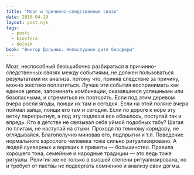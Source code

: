 ```yaml
---
title: "Мозг и причинно-следственные связи"
date: 2016-04-19
layout: post.njk
tags:
  - posts
  - biosfera
  - dolnik
book: "Виктор Дольник. Непослушное дитя биосферы"
---
```


Мозг, неспособный безошибочно разбираться в причинно-следственных связях между событиями, не должен пользоваться результатами их анализа, потому что, приняв следствие за причину, можно жестоко поплатиться. Лучше эти события воспринимать как единое целое, запоминать комбинации, оказавшиеся успешными или безопасными, и стремиться их повторять. Если под этим деревом вчера росли ягоды, поищи их там и сегодня. Если на этой поляне вчера поймал зайца, поищи его там и сегодня. Если по дороге к норе эту ветку перепрыгнул, а под эту подлез и все обошлось, поступай так и впредь. Кто в детстве не связывал себя уймой подобных табу? Шагая по плитам, не наступай на стыки. Проходя по темному коридору, не оглядывайся. Благополучно миновав его, подпрыгни и т.п. Поведение нормального взрослого человека тоже сильно ритуализировано. А людей суеверных и верящих в приметы — большинство. Правила хорошего тона, семейные и народные традиции — это ведь тоже ритуалы. Религия же не только в высшей степени ритуализирована, но и требует от паствы не подвергать сомнению и анализу свои догмы.
